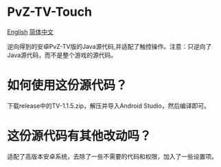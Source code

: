 # PvZ-TV-Touch
[English](https://github.com/moke-offical/PvZ-TV-Touch/blob/main/README-en.md) [简体中文](https://github.com/moke-offical/PvZ-TV-Touch/blob/main/README.md)

逆向得到的安卓PvZ-TV版的Java源代码,并适配了触控操作。注意：只逆向了Java源代码，而不是整个游戏的源代码。

# 如何使用这份源代码？
下载release中的TV-1.1.5.zip，解压并导入Android Studio，然后编译即可。 

# 这份源代码有其他改动吗？
适配了高版本安卓系统，去除了一些不需要的代码和权限，加入了一些设置项。
